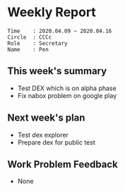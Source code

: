 # Weekly Report 
```
Time    : 2020.04.09 ~ 2020.04.16
Circle	: CCCc
Role    : Secretary
Name    : Pen
```
## This week's summary

- Test DEX which is on alpha phase
- Fix nabox problem on google play


## Next week's plan
- Test dex explorer
- Prepare dex for public test

## Work Problem Feedback

- None

